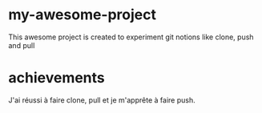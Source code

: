 # my-awesome-project

This awesome project is created to experiment git notions like clone, push and pull

# achievements

J'ai réussi à faire clone, pull et je m'apprête à faire push.